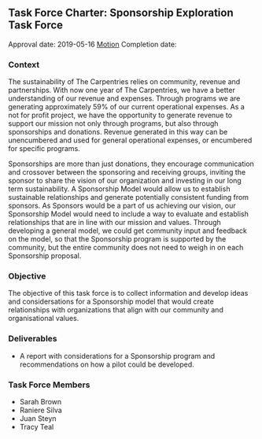 ## Task Force Charter: Sponsorship Exploration Task Force

Approval date: 2019-05-16 [Motion](https://github.com/carpentries/executive-council-info/issues/12)
Completion date: 

### Context

The sustainability of The Carpentries relies on community, revenue and partnerships. With now one year of The Carpentries, we have a better understanding of our revenue and expenses. Through programs we are generating approximately 59% of our current operational expenses. As a not for profit project, we have the opportunity to generate revenue to support our mission not only through programs, but also through sponsorships and donations. Revenue generated in this way can be unencumbered and used for general operational expenses, or encumbered for specific programs. 

Sponsorships are more than just donations, they encourage communication and crossover between the sponsoring and receiving groups, inviting the sponsor to share the vision of our organization and investing in our long term sustainability.  A Sponsorship Model would allow us to establish sustainable relationships and generate potentially consistent funding from sponsors. As Sponsors would be a part of us achieving our vision, our Sponsorship Model would need to include a way to evaluate and establish relationships that are in line with our mission and values. Through developing a general model, we could get community input and feedback on the model, so that the Sponsorship program is supported by the community, but the entire community does not need to weigh in on each Sponsorship proposal. 

### Objective

The objective of this task force is to collect information and develop ideas and considersations for a Sponsorship model that would create relationships with organizations that align with our community and organisational values.

### Deliverables

- A report with considerations for a Sponsorship program and recommendations on how a pilot could be developed.

### Task Force Members

- Sarah Brown
- Raniere Silva
- Juan Steyn
- Tracy Teal
